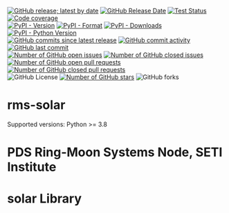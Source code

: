[![GitHub release; latest by date](https://img.shields.io/github/v/release/SETI/rms-solar)](https://github.com/SETI/rms-solar/releases)
[![GitHub Release Date](https://img.shields.io/github/release-date/SETI/rms-solar)](https://github.com/SETI/rms-solar/releases)
[![Test Status](https://img.shields.io/github/actions/workflow/status/SETI/rms-solar/run-tests.yml?branch=main)](https://github.com/SETI/rms-solar/actions)
[![Code coverage](https://img.shields.io/codecov/c/github/SETI/rms-solar/main?logo=codecov)](https://codecov.io/gh/SETI/rms-solar)
<br />
[![PyPI - Version](https://img.shields.io/pypi/v/rms-solar)](https://pypi.org/project/rms-solar)
[![PyPI - Format](https://img.shields.io/pypi/format/rms-solar)](https://pypi.org/project/rms-solar)
[![PyPI - Downloads](https://img.shields.io/pypi/dm/rms-solar)](https://pypi.org/project/rms-solar)
[![PyPI - Python Version](https://img.shields.io/pypi/pyversions/rms-solar)](https://pypi.org/project/rms-solar)
<br />
[![GitHub commits since latest release](https://img.shields.io/github/commits-since/SETI/rms-solar/latest)](https://github.com/SETI/rms-solar/commits/main/)
[![GitHub commit activity](https://img.shields.io/github/commit-activity/m/SETI/rms-solar)](https://github.com/SETI/rms-solar/commits/main/)
[![GitHub last commit](https://img.shields.io/github/last-commit/SETI/rms-solar)](https://github.com/SETI/rms-solar/commits/main/)
<br />
[![Number of GitHub open issues](https://img.shields.io/github/issues-raw/SETI/rms-solar)](https://github.com/SETI/rms-solar/issues)
[![Number of GitHub closed issues](https://img.shields.io/github/issues-closed-raw/SETI/rms-solar)](https://github.com/SETI/rms-solar/issues)
[![Number of GitHub open pull requests](https://img.shields.io/github/issues-pr-raw/SETI/rms-solar)](https://github.com/SETI/rms-solar/pulls)
[![Number of GitHub closed pull requests](https://img.shields.io/github/issues-pr-closed-raw/SETI/rms-solar)](https://github.com/SETI/rms-solar/pulls)
<br />
![GitHub License](https://img.shields.io/github/license/SETI/rms-solar)
[![Number of GitHub stars](https://img.shields.io/github/stars/SETI/rms-solar)](https://github.com/SETI/rms-solar/stargazers)
![GitHub forks](https://img.shields.io/github/forks/SETI/rms-solar)

# rms-solar

Supported versions: Python >= 3.8

# PDS Ring-Moon Systems Node, SETI Institute
# solar Library
